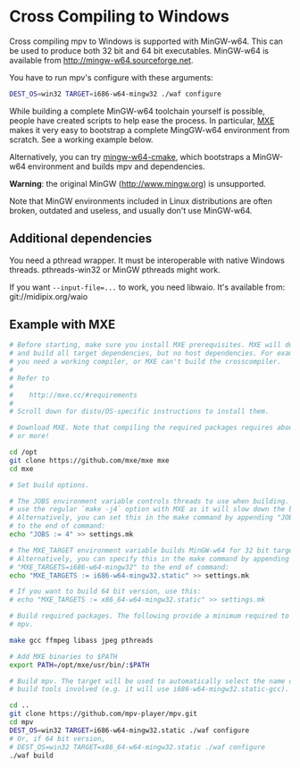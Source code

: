Cross Compiling to Windows
==========================

Cross compiling mpv to Windows is supported with MinGW-w64. This can be used to
produce both 32 bit and 64 bit executables. MinGW-w64 is available from
http://mingw-w64.sourceforge.net.

You have to run mpv's configure with these arguments:

```bash
DEST_OS=win32 TARGET=i686-w64-mingw32 ./waf configure
```

While building a complete MinGW-w64 toolchain yourself is possible, people have
created scripts to help ease the process. In particular, [MXE](http://mxe.cc)
makes it very easy to bootstrap a complete MingGW-w64 environment from scratch.
See a working example below.

Alternatively, you can try [mingw-w64-cmake](https://github.com/lachs0r/mingw-w64-cmake),
which bootstraps a MinGW-w64 environment and builds mpv and dependencies.

**Warning**: the original MinGW (http://www.mingw.org) is unsupported.

Note that MinGW environments included in Linux distributions are often broken,
outdated and useless, and usually don't use MinGW-w64.

Additional dependencies
-----------------------

You need a pthread wrapper. It must be interoperable with native Windows
threads. pthreads-win32 or MinGW pthreads might work.

If you want ``--input-file=...`` to work, you need libwaio. It's available
from: git://midipix.org/waio

Example with MXE
----------------

```bash
# Before starting, make sure you install MXE prerequisites. MXE will download
# and build all target dependencies, but no host dependencies. For example,
# you need a working compiler, or MXE can't build the crosscompiler.
#
# Refer to
#
#    http://mxe.cc/#requirements
#
# Scroll down for disto/OS-specific instructions to install them.

# Download MXE. Note that compiling the required packages requires about 1.4 GB
# or more!

cd /opt
git clone https://github.com/mxe/mxe mxe
cd mxe

# Set build options.

# The JOBS environment variable controls threads to use when building. DO NOT
# use the regular `make -j4` option with MXE as it will slow down the build.
# Alternatively, you can set this in the make command by appending "JOBS=4"
# to the end of command:
echo "JOBS := 4" >> settings.mk

# The MXE_TARGET environment variable builds MinGW-w64 for 32 bit targets.
# Alternatively, you can specify this in the make command by appending
# "MXE_TARGETS=i686-w64-mingw32" to the end of command:
echo "MXE_TARGETS := i686-w64-mingw32.static" >> settings.mk

# If you want to build 64 bit version, use this:
# echo "MXE_TARGETS := x86_64-w64-mingw32.static" >> settings.mk

# Build required packages. The following provide a minimum required to build
# mpv.

make gcc ffmpeg libass jpeg pthreads

# Add MXE binaries to $PATH
export PATH=/opt/mxe/usr/bin/:$PATH

# Build mpv. The target will be used to automatically select the name of the
# build tools involved (e.g. it will use i686-w64-mingw32.static-gcc).

cd ..
git clone https://github.com/mpv-player/mpv.git
cd mpv
DEST_OS=win32 TARGET=i686-w64-mingw32.static ./waf configure
# Or, if 64 bit version,
# DEST_OS=win32 TARGET=x86_64-w64-mingw32.static ./waf configure
./waf build
```
